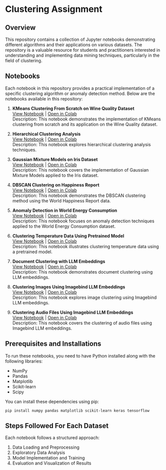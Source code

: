 # Clustering Assignment

## Overview

This repository contains a collection of Jupyter notebooks demonstrating different algorithms and their applications on various datasets. The repository is a valuable resource for students and practitioners interested in understanding and implementing data mining techniques, particularly in the field of clustering.

## Notebooks

Each notebook in this repository provides a practical implementation of a specific clustering algorithm or anomaly detection method. Below are the notebooks available in this repository:

1. **KMeans Clustering From Scratch on Wine Quality Dataset**  
   [View Notebook](https://github.com/omkarnagarkar55/CMPE-255---Data-Mining-Assignments/blob/main/Assignment-Week-6/a\)KMeans_Clustering_From_Scratch_Wine_Quality_Dataset.ipynb) | [Open in Colab](https://colab.research.google.com/github/omkarnagarkar55/CMPE-255---Data-Mining-Assignments/blob/main/Assignment-Week-6/a\)KMeans_Clustering_From_Scratch_Wine_Quality_Dataset.ipynb)  
   Description: This notebook demonstrates the implementation of KMeans clustering from scratch and its application on the Wine Quality dataset.

2. **Hierarchical Clustering Analysis**  
   [View Notebook](https://github.com/omkarnagarkar55/CMPE-255---Data-Mining-Assignments/blob/main/Assignment-Week-6/b\)Hierarchical_Clustering_Analysis.ipynb) | [Open in Colab](https://colab.research.google.com/github/omkarnagarkar55/CMPE-255---Data-Mining-Assignments/blob/main/Assignment-Week-6/b\)Hierarchical_Clustering_Analysis.ipynb)  
   Description: This notebook explores hierarchical clustering analysis techniques.

3. **Gaussian Mixture Models on Iris Dataset**  
   [View Notebook](https://github.com/omkarnagarkar55/CMPE-255---Data-Mining-Assignments/blob/main/Assignment-Week-6/c\)Gaussian_Mixture_Models_Iris_Dataset.ipynb) | [Open in Colab](https://colab.research.google.com/github/omkarnagarkar55/CMPE-255---Data-Mining-Assignments/blob/main/Assignment-Week-6/c\)Gaussian_Mixture_Models_Iris_Dataset.ipynb)  
   Description: This notebook covers the implementation of Gaussian Mixture Models applied to the Iris dataset.

4. **DBSCAN Clustering on Happiness Report**  
   [View Notebook](https://github.com/omkarnagarkar55/CMPE-255---Data-Mining-Assignments/blob/main/Assignment-Week-6/d\)DBSCAN_Clustering_Happiness_Report.ipynb) | [Open in Colab](https://colab.research.google.com/github/omkarnagarkar55/CMPE-255---Data-Mining-Assignments/blob/main/Assignment-Week-6/d\)DBSCAN_Clustering_Happiness_Report.ipynb)  
   Description: This notebook demonstrates the DBSCAN clustering method using the World Happiness Report data.

5. **Anomaly Detection in World Energy Consumption**  
   [View Notebook](https://github.com/omkarnagarkar55/CMPE-255---Data-Mining-Assignments/blob/main/Assignment-Week-6/e\)Anomaly_Detection_World_Energy_Consumption.ipynb) | [Open in Colab](https://colab.research.google.com/github/omkarnagarkar55/CMPE-255---Data-Mining-Assignments/blob/main/Assignment-Week-6/e\)Anomaly_Detection_World_Energy_Consumption.ipynb)  
   Description: This notebook focuses on anomaly detection techniques applied to the World Energy Consumption dataset.

6. **Clustering Temperature Data Using Pretrained Model**  
   [View Notebook](https://github.com/omkarnagarkar55/CMPE-255---Data-Mining-Assignments/blob/main/Assignment-Week-6/f\)Clustering_Temperature_Data_Using_Pretrained_Model.ipynb) | [Open in Colab](https://colab.research.google.com/github/omkarnagarkar55/CMPE-255---Data-Mining-Assignments/blob/main/Assignment-Week-6/f\)Clustering_Temperature_Data_Using_Pretrained_Model.ipynb)  
   Description: This notebook illustrates clustering temperature data using a pretrained model.

7. **Document Clustering with LLM Embeddings**  
   [View Notebook](https://github.com/omkarnagarkar55/CMPE-255---Data-Mining-Assignments/blob/main/Assignment-Week-6/g\)Document_Clustering_with_LLM_Embeddings.ipynb) | [Open in Colab](https://colab.research.google.com/github/omkarnagarkar55/CMPE-255---Data-Mining-Assignments/blob/main/Assignment-Week-6/g\)Document_Clustering_with_LLM_Embeddings.ipynb)  
   Description: This notebook demonstrates document clustering using LLM embeddings.

8. **Clustering Images Using Imagebind LLM Embeddings**  
   [View Notebook](https://github.com/omkarnagarkar55/CMPE-255---Data-Mining-Assignments/blob/main/Assignment-Week-6/h\)Clustering_Images_Using_Imagebind_LLM_Embeddings.ipynb) | [Open in Colab](https://colab.research.google.com/github/omkarnagarkar55/CMPE-255---Data-Mining-Assignments/blob/main/Assignment-Week-6/h\)Clustering_Images_Using_Imagebind_LLM_Embeddings.ipynb)  
   Description: This notebook explores image clustering using Imagebind LLM embeddings.

9. **Clustering Audio Files Using Imagebind LLM Embeddings**  
   [View Notebook](https://github.com/omkarnagarkar55/CMPE-255---Data-Mining-Assignments/blob/main/Assignment-Week-6/i\)Clustering_audio_files_Using_Imagebind_LLM_Embeddings.ipynb) | [Open in Colab](https://colab.research.google.com/github/omkarnagarkar55/CMPE-255---Data-Mining-Assignments/blob/main/Assignment-Week-6/i\)Clustering_audio_files_Using_Imagebind_LLM_Embeddings.ipynb)  
   Description: This notebook covers the clustering of audio files using Imagebind LLM embeddings.

## Prerequisites and Installations

To run these notebooks, you need to have Python installed along with the following libraries:

- NumPy
- Pandas
- Matplotlib
- Scikit-learn
- Scipy

You can install these dependencies using pip:

```pip install numpy pandas matplotlib scikit-learn keras tensorflow ```

## Steps Followed For Each Dataset

Each notebook follows a structured approach:

1. Data Loading and Preprocessing
2. Exploratory Data Analysis
3. Model Implementation and Training
4. Evaluation and Visualization of Results
